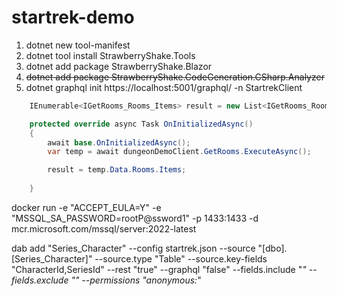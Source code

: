 # startrek-demo

1. dotnet new tool-manifest
1. dotnet tool install StrawberryShake.Tools
1. dotnet add package StrawberryShake.Blazor
1. ~~dotnet add package StrawberryShake.CodeGeneration.CSharp.Analyzer~~
1. dotnet graphql init https://localhost:5001/graphql/ -n StartrekClient


```csharp
	IEnumerable<IGetRooms_Rooms_Items> result = new List<IGetRooms_Rooms_Items>();

	protected override async Task OnInitializedAsync()
	{
		await base.OnInitializedAsync();
		var temp = await dungeonDemoClient.GetRooms.ExecuteAsync();

		result = temp.Data.Rooms.Items;
		
	}
```


docker run -e "ACCEPT_EULA=Y" -e "MSSQL_SA_PASSWORD=rootP@ssword1" -p 1433:1433 -d mcr.microsoft.com/mssql/server:2022-latest


dab add "Series_Character" --config startrek.json --source "[dbo].[Series_Character]" --source.type "Table" --source.key-fields "CharacterId,SeriesId" --rest "true" --graphql "false" --fields.include "*" --fields.exclude "" --permissions "anonymous:*"
